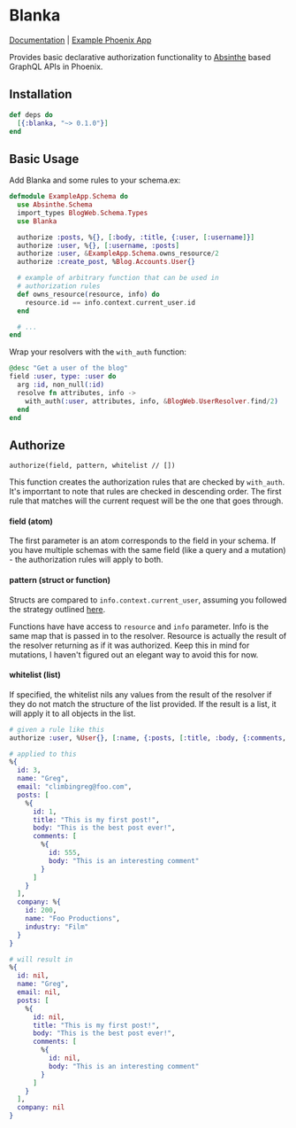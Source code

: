 # Blanka

[Documentation](https://hexdocs.pm/blanka/0.1.0) | [Example Phoenix App](https://github.com/morochena/phoenix-authorization-example)

Provides basic declarative authorization functionality to [Absinthe](https://github.com/absinthe-graphql/absinthe) based GraphQL APIs in Phoenix.

## Installation

```elixir
def deps do
  [{:blanka, "~> 0.1.0"}]
end
```

## Basic Usage 

Add Blanka and some rules to your schema.ex:

``` elixir
defmodule ExampleApp.Schema do
  use Absinthe.Schema
  import_types BlogWeb.Schema.Types
  use Blanka

  authorize :posts, %{}, [:body, :title, {:user, [:username]}]
  authorize :user, %{}, [:username, :posts]
  authorize :user, &ExampleApp.Schema.owns_resource/2  
  authorize :create_post, %Blog.Accounts.User{}

  # example of arbitrary function that can be used in
  # authorization rules
  def owns_resource(resource, info) do
    resource.id == info.context.current_user.id
  end

  # ... 
end
```

Wrap your resolvers with the `with_auth` function:

``` elixir
@desc "Get a user of the blog"
field :user, type: :user do
  arg :id, non_null(:id)
  resolve fn attributes, info -> 
    with_auth(:user, attributes, info, &BlogWeb.UserResolver.find/2)
  end 
end
```

## Authorize 

`authorize(field, pattern, whitelist // [])` 

This function creates the authorization rules that are checked by `with_auth`. It's imporrtant to note that rules are checked in descending order. The first rule that matches will the current request will be the one that goes through. 

#### field (atom)

The first parameter is an atom corresponds to the field in your schema. If you have multiple schemas with the same field (like a query and a mutation) - the authorization rules will apply to both.

#### pattern (struct or function)

Structs are compared to `info.context.current_user`, assuming you followed the strategy outlined [here](http://absinthe-graphql.org/guides/context-and-authentication/).

Functions have have access to `resource` and `info` parameter. Info is the same map that is passed in to the resolver. Resource is actually the result of the resolver returning as if it was authorized. Keep this in mind for mutations, I haven't figured out an elegant way to avoid this for now. 

#### whitelist (list)

If specified, the whitelist nils any values from the result of the resolver if they do not match the structure of the list provided. If the result is a list, it will apply it to all objects in the list.

``` elixir
# given a rule like this
authorize :user, %User{}, [:name, {:posts, [:title, :body, {:comments, [:body]}]}]

# applied to this
%{
  id: 3, 
  name: "Greg", 
  email: "climbingreg@foo.com", 
  posts: [
    %{
      id: 1,
      title: "This is my first post!", 
      body: "This is the best post ever!",
      comments: [
        %{
          id: 555,
          body: "This is an interesting comment"
        }
      ]
    }
  ],
  company: %{
    id: 200, 
    name: "Foo Productions",
    industry: "Film"
  }
}

# will result in
%{
  id: nil, 
  name: "Greg", 
  email: nil, 
  posts: [
    %{
      id: nil,
      title: "This is my first post!", 
      body: "This is the best post ever!",
      comments: [
        %{
          id: nil,
          body: "This is an interesting comment"
        }
      ]
    }
  ],
  company: nil
}
```

